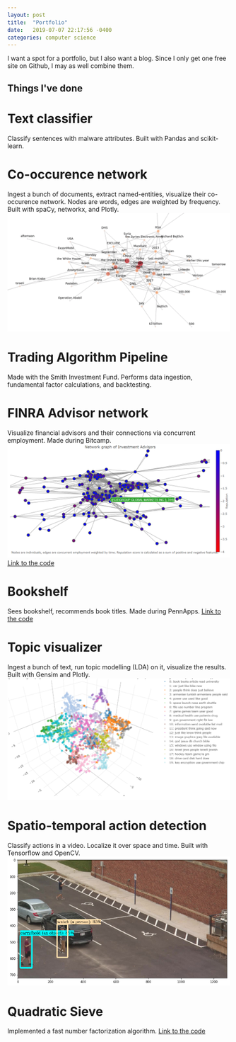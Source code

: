 ```yaml
---
layout: post
title:  "Portfolio"
date:   2019-07-07 22:17:56 -0400
categories: computer science
---
```


I want a spot for a portfolio, but I also want a blog. Since I only get one free site on Github, I may as well combine them.

## Things I've done

# Text classifier
Classify sentences with malware attributes. Built with Pandas and scikit-learn.

# Co-occurence network
Ingest a bunch of documents, extract named-entities, visualize their co-occurence network. Nodes are words, edges are weighted by frequency. Built with spaCy, networkx, and Plotly.
![Conet](/images/conet2.png)

# Trading Algorithm Pipeline
Made with the Smith Investment Fund. Performs data ingestion, fundamental factor calculations, and backtesting. 

# FINRA Advisor network
Visualize financial advisors and their connections via concurrent employment. Made during Bitcamp.
![FINRA network](/images/finra_network.PNG)
[Link to the code][finra-network]

# Bookshelf
Sees bookshelf, recommends book titles. Made during PennApps.
[Link to the code][bookshelf]

# Topic visualizer
Ingest a bunch of text, run topic modelling (LDA) on it, visualize the results. Built with Gensim and Plotly.
![Topic model](/images/topic_model.PNG)

# Spatio-temporal action detection
Classify actions in a video. Localize it over space and time. Built with Tensorflow and OpenCV.
![Action detection](/images/action_detection.png)

# Quadratic Sieve
Implemented a fast number factorization algorithm.
[Link to the code][quadratic-sieve]

[finra-network]: https://github.com/Maosef/Bitcamp_2019
[bookshelf]: https://github.com/Maosef/PennApps_XIX
[quadratic-sieve]: https://github.com/Maosef/Quadratic-Sieve
